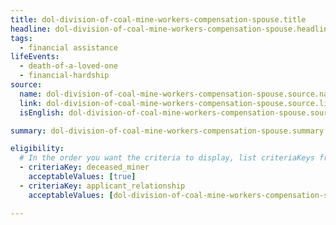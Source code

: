 ```yaml
---
title: dol-division-of-coal-mine-workers-compensation-spouse.title
headline: dol-division-of-coal-mine-workers-compensation-spouse.headline
tags:
  - financial assistance
lifeEvents:
  - death-of-a-loved-one
  - financial-hardship
source:
  name: dol-division-of-coal-mine-workers-compensation-spouse.source.name
  link: dol-division-of-coal-mine-workers-compensation-spouse.source.link
  isEnglish: dol-division-of-coal-mine-workers-compensation-spouse.source.linkIsEnglish

summary: dol-division-of-coal-mine-workers-compensation-spouse.summary

eligibility:
  # In the order you want the criteria to display, list criteriaKeys from the csv here, each followed by a comma-separated list of which values indicate eligibility for that criteria. Wrap individual values in quotes if they have inner commas.
  - criteriaKey: deceased_miner
    acceptableValues: [true]
  - criteriaKey: applicant_relationship
    acceptableValues: [dol-division-of-coal-mine-workers-compensation-spouse.eligibility.acceptableValues]

---
```


